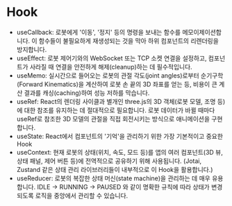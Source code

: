 # Hook

  - useCallback: 로봇에게 '이동', '정지' 등의 명령을 보내는 함수를 메모이제이션합니다. 이 함수들이 불필요하게 재생성되는 것을 막아 하위 컴포넌트의 리렌더링을 방지합니다.
  - useEffect: 로봇 제어기와의 WebSocket 또는 TCP 소켓 연결을 설정하고, 컴포넌트가 사라질 때 연결을 안전하게 해제(cleanup)하는 데 필수적입니다.
  - useMemo: 실시간으로 들어오는 로봇의 관절 각도(joint angles)로부터 순기구학(Forward Kinematics)을 계산하여 로봇 손 끝의 3D 좌표를 얻는 등, 비용이 큰 계산 결과를 캐싱(caching)하여 성능 저하를 막습니다.
  - useRef: React의 렌더링 사이클과 별개인 three.js의 3D 객체(로봇 모델, 조명 등)에 대한 참조를 유지하는 데 절대적으로 필요합니다. 로봇 데이터가 바뀔 때마다 useRef로 참조한 3D 모델의 관절을 직접 회전시키는 방식으로 애니메이션을 구현합니다.
  - useState: React에서 컴포넌트의 '기억'을 관리하기 위한 가장 기본적이고 중요한 Hook
  - useContext: 현재 로봇의 상태(위치, 속도, 모드 등)를 앱의 여러 컴포넌트(3D 뷰, 상태 패널, 제어 버튼 등)에 전역적으로 공유하기 위해 사용됩니다. (Jotai, Zustand 같은 상태 관리 라이브러리들이 내부적으로 이 Hook을 활용합니다.)
  - useReducer: 로봇의 복잡한 상태 머신(state machine)을 관리하는 데 매우 유용합니다. IDLE -> RUNNING -> PAUSED 와 같이 명확한 규칙에 따라 상태가 변경되도록 로직을 중앙에서 관리할 수 있습니다.
  
  
